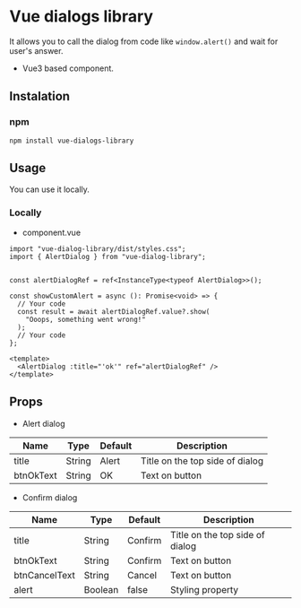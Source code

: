 # Vue dialogs library

It allows you to call the dialog from code like ```window.alert()``` and wait for user's answer. 

* Vue3 based component.

## Instalation

### npm
```
npm install vue-dialogs-library
```

## Usage

You can use it locally.

### Locally

* component.vue

```
import "vue-dialog-library/dist/styles.css";
import { AlertDialog } from "vue-dialog-library";


const alertDialogRef = ref<InstanceType<typeof AlertDialog>>();

const showCustomAlert = async (): Promise<void> => {
  // Your code
  const result = await alertDialogRef.value?.show(
    "Ooops, something went wrong!"
  );
  // Your code
};
```

```
<template>
  <AlertDialog :title="'ok'" ref="alertDialogRef" />
</template>
```

## Props

* Alert dialog

| Name          | Type    | Default            | Description                     |
| ------------- | ------- | ------------------ | ------------------------------- |
| title         | String  | Alert              | Title on the top side of dialog |
| btnOkText     | String  | OK                 | Text on button                  |


* Confirm dialog

| Name          | Type    | Default            | Description                     |
| ------------- |-------- | ------------------ | ------------------------------- |
| title         | String  | Confirm            | Title on the top side of dialog |
| btnOkText     | String  | Confirm            | Text on button                  |
| btnCancelText | String  | Cancel             | Text on button                  |
| alert         | Boolean | false              | Styling property                |